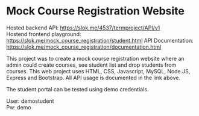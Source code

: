 # Mock Course Registration Website

Hosted backend API: https://slok.me/4537/termproject/API/v1  
Hostend frontend playground: https://slok.me/mock_course_registration/student.html
API Documentation: https://slok.me/mock_course_registration/documentation.html 
  
This project was to create a mock course registration website where an admin could create courses, see student list and drop students from courses. This web project uses HTML, CSS, Javascript, MySQL, Node.JS, Express and Bootstrap. All API usage is documented in the link above.  
  
The student portal can be tested using demo credentials.  
  
User: demostudent  
Pw: demo  
